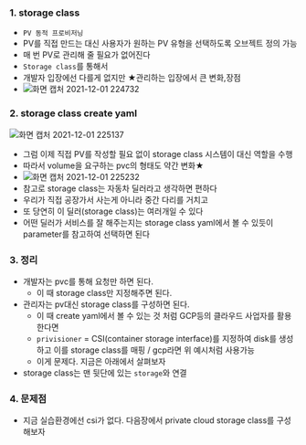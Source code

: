 ### 1. storage class
- `PV 동적 프로비저닝`
- PV를 직접 만드는 대신 사용자가 원하는 PV 유형을 선택하도록 오브젝트 정의 가능
- 매 번 PV로 관리해 줄 필요가 없어진다
- `Storage class`를 통해서
- 개발자 입장에선 다를게 없지만 ★관리하는 입장에서 큰 변화,장점
- ![화면 캡처 2021-12-01 224732](https://user-images.githubusercontent.com/62214428/144245713-83f1d2fc-0acd-4ae7-90e1-2b8313060c87.png)



### 2. storage class create yaml
![화면 캡처 2021-12-01 225137](https://user-images.githubusercontent.com/62214428/144246356-0bb3a520-7494-4d8d-87ec-f1d2c099d4a5.png)
- 그럼 이제 직접 PV를 작성할 필요 없이 storage class 시스템이 대신 역할을 수행
- 따라서 volume을 요구하는 pvc의 형태도 약간 변화★
- ![화면 캡처 2021-12-01 225232](https://user-images.githubusercontent.com/62214428/144246503-f34583e5-a8d7-4c86-a337-24cc67ba5857.png)
- 참고로 storage class는 자동차 딜러라고 생각하면 편하다
- 우리가 직접 공장가서 사는게 아니라 중간 다리를 거치고
- 또 당연히 이 딜러(storage class)는 여러개일 수 있다
- 어떤 딜러가 서비스를 잘 해주는지는 storage class yaml에서 볼 수 있듯이 parameter를 참고하여 선택하면 된다


### 3. 정리
- 개발자는 pvc를 통해 요청만 하면 된다.
  - 이 때 storage class만 지정해주면 된다.
- 관리자는 pv대신 storage class를 구성하면 된다.
  - 이 때 create yaml에서 볼 수 있는 것 처럼 GCP등의 클라우드 사업자를 활용한다면 
  - `privisioner` = CSI(container storage interface)를 지정하여 disk를 생성하고 이를 storage class를 매핑 /  gcp라면 위 예시처럼 사용가능
  - 이게 문제다. 지금은 아래에서 살펴보자
- storage class는 맨 뒷단에 있는 `storage`와 연결

### 4. 문제점
- 지금 실습환경에선 csi가 없다. 다음장에서 private cloud storage class를 구성해보자









